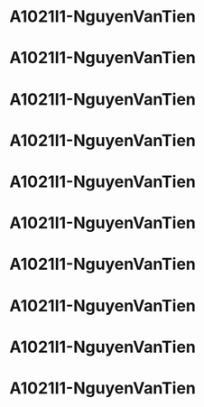 # A1021I1-NguyenVanTien
# A1021I1-NguyenVanTien
# A1021I1-NguyenVanTien
# A1021I1-NguyenVanTien
# A1021I1-NguyenVanTien
# A1021I1-NguyenVanTien
# A1021I1-NguyenVanTien
# A1021I1-NguyenVanTien
# A1021I1-NguyenVanTien
# A1021I1-NguyenVanTien
